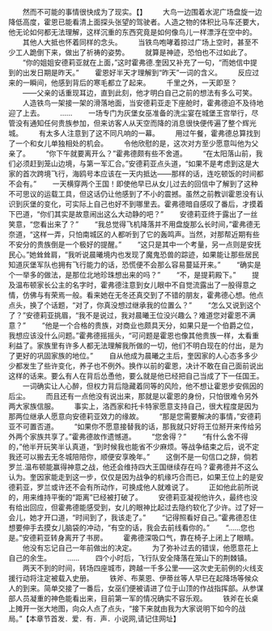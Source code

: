 　　然而不可能的事情很快成为了现实。【】
　　大鸟一边围着水泥广场盘旋一边降低高度，霍恩已能看清上面探头张望的驾驶者。人造之物的体积比马车还要大，他无论如何都无法理解，这样沉重的东西究竟是如何像鸟儿一样漂浮在空中的。
　　其他人大抵也怀着同样的念头。
　　当铁鸟咆哮着掠过广场上空时，甚至不少工人跪倒下来，做出了祈祷的姿势。
　　就算是神迹，恐怕也不过如此了。
　　“你的姐姐安德莉亚就在上面，”这时霍弗德.奎因又补充了一句，“而她信中提到的出发日期是昨天。”
　　霍恩好半天才理解到“昨天”一词的含义。
　　反应过来的一瞬间，他感到背后的寒毛都立了起来。
　　千里之外，一天即至？
　　——父亲的话重现耳边，直到此刻，他才明白自己之前的想法有多么可笑。
　　人造铁鸟一架接一架的滑落地面，当安德莉亚走下座舱时，霍弗德迫不及待地迎了上去。
　　……
　　一场专门为灰堡女巫准备的洗尘宴在城堡王宫举行，尽管没有通知任何贵族参加，但来访客人从天空而降的消息很快便传遍了整个辉光城。
　　有太多人注意到了这不同凡响的一幕。
　　用过午餐，霍弗德总算找到了一个和女儿单独相处的机会。
　　令他欣慰的是，这次对方至少愿意叫他为父亲了。
　　“你下午就要离开么？”霍弗德颇有些不舍道。
　　“在太阳落山前，我们必须赶到笼山边境，与第一军汇合。”安德莉亚点头道，“如果不是考虑到这是大家的首次跨境飞行，海鸥号本应该在一天内抵达——那样的话，连吃顿饭的时间都不会有。”
　　一天横穿两个王国！即使他早已从女儿过去的回信中了解到了这种不可思议的运载工具，但这话仍让他感到了不小的震撼。虽然之前教训霍恩没有认识到灰堡的变化，可实际上自己也好不到哪里去。霍弗德暗自感叹了番后，才摸着下巴道，“你们其实是故意闹出这么大动静的吧？”
　　安德莉亚终于露出了一丝笑意，“您看出来了？”
　　“我总觉得飞机降落并不用盘旋那么长时间，”霍弗德无奈道，“这样一弄，只怕南城区的人都听到了它的轰鸣声。当然，对那帮近期有些不安分的贵族倒是一个极好的提醒。”
　　“这只是其中一个考量，另一点则是安抚民心。”她耸耸肩，“我听说晨曦境内也发现了魔鬼恐兽的踪迹，如果能让那些居民知道灰堡军队也拥有飞行能力的话，恐慌便不会那么容易蔓延开来。”
　　“确实是个一举多的做法，是那位北地珍珠想出来的吗？”
　　“不，是提莉殿下。”
　　提及温布顿家长公主的名字时，霍弗德注意到女儿眼中不自觉流露出了一股得意之情，仿佛与有荣焉一般。看来她在无冬还真交到了不错的朋友，霍弗德心想。他点点头，换了个话题，“对了，你真没想过继承我的位置么？”
　　“怎么又说到这个了？”安德莉亚挑眉，“我不是说过，我对晨曦王位没兴趣么？难道您对霍恩不满意？”
　　“他是一个合格的贵族，对商业也颇具天分，如果只是一个伯爵之位，我想应该没什么问题。”霍弗德摇摇头，“可问题是霍恩也像其他贵族一样，太看重利益了。家族里有许多人都无法理解我所做的一切，他们不明白现在的付出，是为了更好的巩固家族的地位。”
　　自从他成为晨曦之主后，奎因家的人心态多多少少都发生了些许变化，养子也不例外。换作以前的霍恩，决计不敢在自己面前说出这样的话来。要么有人在背后怂恿他，要么就是他已经把自己当成了下一任国王。
　　一词确实让人心醉，但权力背后隐藏着同等的风险，他不想让霍恩步安佩因的后尘。
　　而且还有一点他没有说出来，那就是以霍恩的身份，只怕很难令另外两大家族信服。
　　事实上，洛西家和托卡特家愿意支持自己，很大程度是因为那两位继承人愿意向安德莉亚效力的缘故。
　　“那是您需要解决的事情，”安德莉亚不可置否道。
　　“如果你不愿意接替我的话，那我就只好将王位掰开来传给另外两个家族共享了。”霍弗德故作遗憾道。
　　“您舍得？”
　　“有什么舍不得的，”他半开玩笑半认真道，“到时候我也能省不少麻烦。等战争结束之后，说不定我还可以搬去无冬城陪陪你，顺便安享晚年。”
　　这倒不是一句信口之辞，倘若罗兰.温布顿能赢得神意之战，他还会维持四大王国继续存在吗？霍弗德并不这么认为。奎因家能走到这一步，仅仅是因为战争的机缘巧合而已，如果王位上的是安德莉亚，罗兰或许还不会有所动作，可换成他人就难说了。
　　正如他此前所说的，用来维持平衡的“距离”已经被打破了。
　　安德莉亚凝视他许久，最终也没有给出回应，但霍弗德能感受到，女儿的眼神比起过去隐约软化了少许。过了好一会儿，她才开口道，“时间到了，我该走了。”
　　“记得照看好自己。”霍弗德忍住想要伸手去摸女儿脑袋的冲动，“有空的话，我会去前线看你的。”
　　“……您也是。”安德莉亚转身离开了书房。
　　霍弗德深吸口气，靠在椅子上闭上了眼睛。
　　他没有忘记自己一年前做出的决定。
　　为了弥补过去的错误，他愿意花上自己的余生。
　　……
　　四个小时后，飞行队安全降落在笼山下的荆棘镇。
　　两天不到的时间，转场四座城市，跨越一千多公里——这次史无前例的火线支援行动将注定被载入史册。
　　铁斧、布莱恩、伊蒂丝等人早已在起降场等候众人的到来。简单交接了一番后，女巫们便被请进了位于山顶的作战指挥部。从参谋部人员凝重的神色能看出来，目前第一军的情况确实不容乐观。
　　铁斧在长桌上摊开一张大地图，向众人点了点头，“接下来就由我为大家说明下如今的战局。”【本章节首发．爱．有．声．小说网,请记住网址】